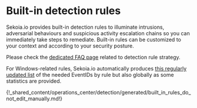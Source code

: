# Built-in detection rules

Sekoia.io provides built-in detection rules to illuminate intrusions, adversarial behaviours and suspicious activity escalation chains so you can immediately take steps to remediate. Built-in rules can be customized to your context and according to your security posture.

Please check the [dedicated FAQ page](../../../FAQ/Detection_qa/) related to detection rule strategy.

For Windows-related rules, Sekoia.io automatically produces [this regularly updated list](built_in_detection_rules_eventids.md) of the needed EventIDs by rule but also globally as some statistics are provided.

{!_shared_content/operations_center/detection/generated/built_in_rules_do_not_edit_manually.md!}
